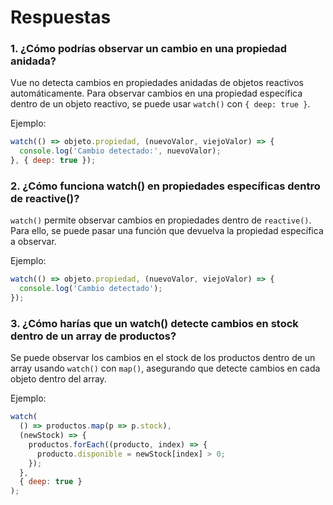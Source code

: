 # Respuestas

### 1. ¿Cómo podrías observar un cambio en una propiedad anidada?
Vue no detecta cambios en propiedades anidadas de objetos reactivos automáticamente. Para observar cambios en una propiedad específica dentro de un objeto reactivo, se puede usar `watch()` con `{ deep: true }`.

Ejemplo:
```js
watch(() => objeto.propiedad, (nuevoValor, viejoValor) => {
  console.log('Cambio detectado:', nuevoValor);
}, { deep: true });
```

### 2. ¿Cómo funciona watch() en propiedades específicas dentro de reactive()?
`watch()` permite observar cambios en propiedades dentro de `reactive()`. Para ello, se puede pasar una función que devuelva la propiedad específica a observar.

Ejemplo:
```js
watch(() => objeto.propiedad, (nuevoValor, viejoValor) => {
  console.log('Cambio detectado');
});
```

### 3. ¿Cómo harías que un watch() detecte cambios en stock dentro de un array de productos?
Se puede observar los cambios en el stock de los productos dentro de un array usando `watch()` con `map()`, asegurando que detecte cambios en cada objeto dentro del array.

Ejemplo:
```js
watch(
  () => productos.map(p => p.stock),
  (newStock) => {
    productos.forEach((producto, index) => {
      producto.disponible = newStock[index] > 0;
    });
  },
  { deep: true }
);
```
